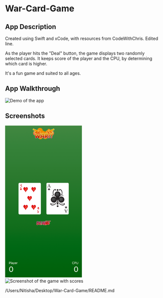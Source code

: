 # War-Card-Game

## App Description
Created using Swift and xCode, with resources from CodeWithChris. 
Edited line.

As the player hits the "Deal" button, the game displays two randomly selected cards. It keeps score of the player and the CPU, by determining which card is higher. 

It's a fun game and suited to all ages.

## App Walkthrough
<img src= "http://g.recordit.co/DiJ1kPBKYB.gif" width=300 alt="Demo of the app">

## Screenshots
<img src= "Screenshot1.png" width=250 alt="Screenshot of the beginning of the game"> <img src="https://raw.github.com/nitisha-b/War-Card-Game/master/Screenshot2.png" width= 250 alt="Screenshot of the game with scores">

/Users/Nitisha/Desktop/War-Card-Game/README.md
